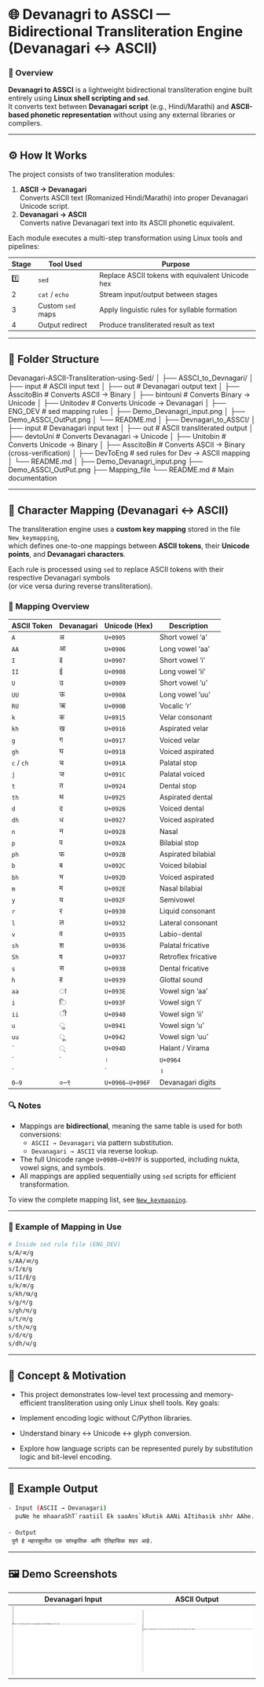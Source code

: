 # 🌐 Devanagri to ASSCI — Bidirectional Transliteration Engine (Devanagari ↔ ASCII)

### 🧠 Overview
**Devanagri to ASSCI** is a lightweight bidirectional transliteration engine built entirely using **Linux shell scripting and `sed`**.  
It converts text between **Devanagari script** (e.g., Hindi/Marathi) and **ASCII-based phonetic representation** without using any external libraries or compilers.

---

## ⚙️ How It Works

The project consists of two transliteration modules:
1. **ASCII → Devanagari**  
   Converts ASCII text (Romanized Hindi/Marathi) into proper Devanagari Unicode script.  
2. **Devanagari → ASCII**  
   Converts native Devanagari text into its ASCII phonetic equivalent.

Each module executes a multi-step transformation using Linux tools and pipelines:

| Stage | Tool Used | Purpose |
|--------|------------|----------|
| 1️⃣ | `sed` | Replace ASCII tokens with equivalent Unicode hex |
| 2  | `cat` / `echo` | Stream input/output between stages |
| 3 | Custom `sed` maps | Apply linguistic rules for syllable formation |
| 4 | Output redirect | Produce transliterated result as text |

---

## 🧩 Folder Structure

Devanagari-ASCII-Transliteration-using-Sed/
│
├── ASSCI_to_Devnagari/
│ ├── input # ASCII input text
│ ├── out # Devanagari output text
│ ├── AsscitoBin # Converts ASCII → Binary
│ ├── bintouni # Converts Binary → Unicode
│ ├── Unitodev # Converts Unicode → Devanagari
│ ├── ENG_DEV # sed mapping rules
│ ├── Demo_Devanagri_input.png
│ ├── Demo_ASSCI_OutPut.png
│ └── README.md
│
├── Devnagari_to_ASSCI/
│ ├── input # Devanagari input text
│ ├── out # ASCII transliterated output
│ ├── devtoUni # Converts Devanagari → Unicode
│ ├── Unitobin # Converts Unicode → Binary
│ ├── AsscitoBin # Converts ASCII → Binary (cross-verification)
│ ├── DevToEng # sed rules for Dev → ASCII mapping
│ └── README.md
│
├── Demo_Devanagri_input.png
├── Demo_ASSCI_OutPut.png
├── Mapping_file
└── README.md # Main documentation

---
## 🔡 Character Mapping (Devanagari ↔ ASCII)

The transliteration engine uses a **custom key mapping** stored in the file `New_keymapping`,  
which defines one-to-one mappings between **ASCII tokens**, their **Unicode points**, and **Devanagari characters**.

Each rule is processed using `sed` to replace ASCII tokens with their respective Devanagari symbols  
(or vice versa during reverse transliteration).

### 📘 Mapping Overview

| ASCII Token | Devanagari | Unicode (Hex) | Description |
|--------------|-------------|---------------|--------------|
| `A` | अ | `U+0905` | Short vowel ‘a’ |
| `AA` | आ | `U+0906` | Long vowel ‘aa’ |
| `I` | इ | `U+0907` | Short vowel ‘i’ |
| `II` | ई | `U+0908` | Long vowel ‘ii’ |
| `U` | उ | `U+0909` | Short vowel ‘u’ |
| `UU` | ऊ | `U+090A` | Long vowel ‘uu’ |
| `RU` | ऋ | `U+090B` | Vocalic ‘r’ |
| `k` | क | `U+0915` | Velar consonant |
| `kh` | ख | `U+0916` | Aspirated velar |
| `g` | ग | `U+0917` | Voiced velar |
| `gh` | घ | `U+0918` | Voiced aspirated |
| `c` / `ch` | च | `U+091A` | Palatal stop |
| `j` | ज | `U+091C` | Palatal voiced |
| `t` | त | `U+0924` | Dental stop |
| `th` | थ | `U+0925` | Aspirated dental |
| `d` | द | `U+0926` | Voiced dental |
| `dh` | ध | `U+0927` | Voiced aspirated |
| `n` | न | `U+0928` | Nasal |
| `p` | प | `U+092A` | Bilabial stop |
| `ph` | फ | `U+092B` | Aspirated bilabial |
| `b` | ब | `U+092C` | Voiced bilabial |
| `bh` | भ | `U+092D` | Voiced aspirated |
| `m` | म | `U+092E` | Nasal bilabial |
| `y` | य | `U+092F` | Semivowel |
| `r` | र | `U+0930` | Liquid consonant |
| `l` | ल | `U+0932` | Lateral consonant |
| `v` | व | `U+0935` | Labio-dental |
| `sh` | श | `U+0936` | Palatal fricative |
| `Sh` | ष | `U+0937` | Retroflex fricative |
| `s` | स | `U+0938` | Dental fricative |
| `h` | ह | `U+0939` | Glottal sound |
| `aa` | ा | `U+093E` | Vowel sign ‘aa’ |
| `i` | ि | `U+093F` | Vowel sign ‘i’ |
| `ii` | ी | `U+0940` | Vowel sign ‘ii’ |
| `u` | ु | `U+0941` | Vowel sign ‘u’ |
| `uu` | ू | `U+0942` | Vowel sign ‘uu’ |
| ``` ` ``` | ् | `U+094D` | Halant / Virama |
| `|` | । | `U+0964` | Danda (full stop) |
| `||` | ॥ | `U+0965` | Double danda |
| `0–9` | ०–९ | `U+0966–U+096F` | Devanagari digits |

### 🔍 Notes
- Mappings are **bidirectional**, meaning the same table is used for both conversions:
  - `ASCII → Devanagari` via pattern substitution.
  - `Devanagari → ASCII` via reverse lookup.
- The full Unicode range `U+0900–U+097F` is supported, including nukta, vowel signs, and symbols.
- All mappings are applied sequentially using `sed` scripts for efficient transformation.

To view the complete mapping list, see [`New_keymapping`](./New_keymapping).

---

### 🧪 Example of Mapping in Use

```bash
# Inside sed rule file (ENG_DEV)
s/A/अ/g
s/AA/आ/g
s/I/इ/g
s/II/ई/g
s/k/क/g
s/kh/ख/g
s/g/ग/g
s/gh/घ/g
s/t/त/g
s/th/थ/g
s/d/द/g
s/dh/ध/g
```

---
## 🧠 Concept & Motivation

- This project demonstrates low-level text processing and memory-efficient transliteration using only Linux shell tools.
Key goals:

- Implement encoding logic without C/Python libraries.

- Understand binary ↔ Unicode ↔ glyph conversion.

- Explore how language scripts can be represented purely by substitution logic and bit-level encoding.

---

## 📘 Example Output
```bash
- Input (ASCII → Devanagari)
  puNe he mhaaraShT`raatiil Ek saaAns`kRutik AANi AItihasik shhr AAhe.

- Output
 पुणे हे महाराष्ट्रातील एक सांस्कृतिक आणि ऐतिहासिक शहर आहे.
```
---

## 🖼️ Demo Screenshots

| Devanagari Input | ASCII Output |
|------------------|--------------|
| ![Devanagari Input](./Demo_Devanagri_input.png) | ![ASCII Output](./Demo_ASSCI_OutPut.png) |
